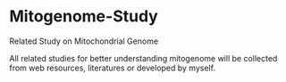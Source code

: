 # Mitogenome-Study
Related Study on Mitochondrial Genome

All related studies for better understanding mitogenome will be collected from web resources, literatures or developed by myself.
